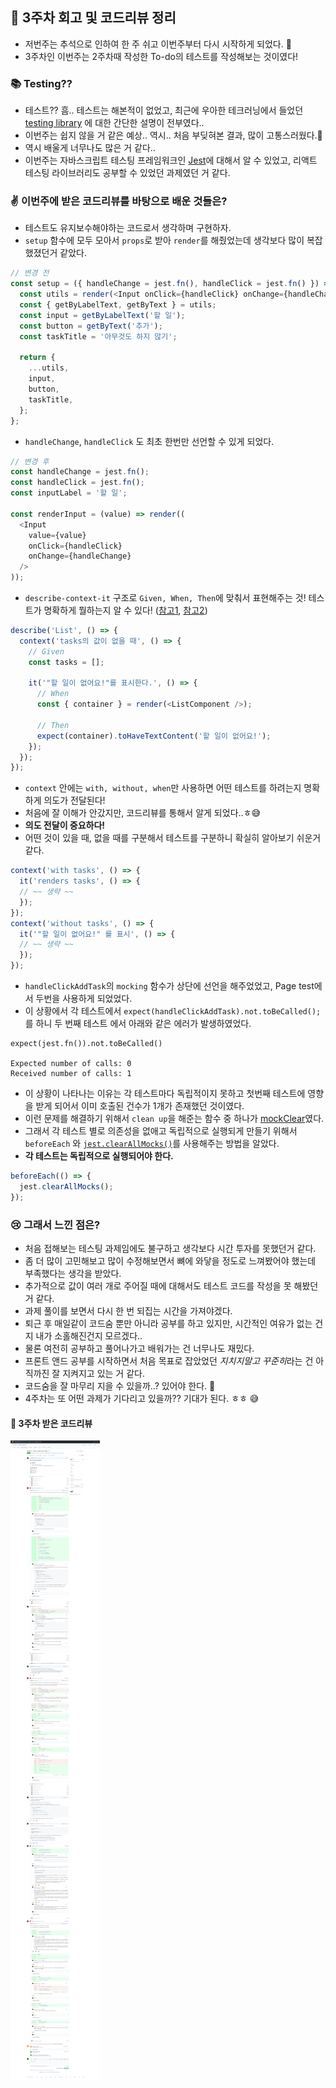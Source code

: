 ## 🚀 3주차 회고 및 코드리뷰 정리
- 저번주는 추석으로 인하여 한 주 쉬고 이번주부터 다시 시작하게 되었다. 😤
- 3주차인 이번주는 2주차때 작성한 To-do의 테스트를 작성해보는 것이였다!
  
### 📚 Testing??
- 테스트?? 흠.. 테스트는 해본적이 없었고, 최근에 우아한 테크러닝에서 들었던 [testing library](https://testing-library.com/) 에 대한 간단한 설명이 전부였다..
- 이번주는 쉽지 않을 거 같은 예상.. 역시.. 처음 부딪혀본 결과, 많이 고통스러웠다.🤔
- 역시 배울게 너무나도 많은 거 같다..
- 이번주는 자바스크립트 테스팅 프레임워크인 [Jest](https://jestjs.io/)에 대해서 알 수 있었고, 리액트 테스팅 라이브러리도 공부할 수 있었던 과제였던 거 같다.

### ✌ 이번주에 받은 코드리뷰를 바탕으로 배운 것들은?
- 테스트도 유지보수해야하는 코드로서 생각하며 구현하자.
- `setup` 함수에 모두 모아서 `props`로 받아 `render`를 해줬었는데 생각보다 많이 복잡했졌던거 같았다.

```javascript
// 변경 전
const setup = ({ handleChange = jest.fn(), handleClick = jest.fn() }) => {
  const utils = render(<Input onClick={handleClick} onChange={handleChange} />);
  const { getByLabelText, getByText } = utils;
  const input = getByLabelText('할 일');
  const button = getByText('추가');
  const taskTitle = '아무것도 하지 않기';

  return {
    ...utils,
    input,
    button,
    taskTitle,
  };
};
```
- `handleChange`, `handleClick` 도 최초 한번만 선언할 수 있게 되었다.

```javascript
// 변경 후
const handleChange = jest.fn();
const handleClick = jest.fn();
const inputLabel = '할 일';

const renderInput = (value) => render((
  <Input
    value={value}
    onClick={handleClick}
    onChange={handleChange}
  />
));
```

- `describe-context-it` 구조로 `Given, When, Then`에 맞춰서 표현해주는 것! 테스트가 명확하게 뭘하는지 알 수 있다! ([참고1](https://ko.javascript.info/testing-mocha), [참고2](https://www.betterspecs.org/#contexts))

```javascript
describe('List', () => {
  context('tasks의 값이 없을 때', () => {
    // Given
    const tasks = [];

    it('"할 일이 없어요!"를 표시한다.', () => {
      // When
      const { container } = render(<ListComponent />);

      // Then
      expect(container).toHaveTextContent('할 일이 없어요!');
    });
  });
});
```

- `context` 안에는 `with, without, when`만 사용하면 어떤 테스트를 하려는지 명확하게 의도가 전달된다!
- 처음에 잘 이해가 안갔지만, 코드리뷰를 통해서 알게 되었다..ㅎ😅
- **의도 전달이 중요하다!**
- 어떤 것이 있을 때, 없을 때를 구분해서 테스트를 구분하니 확실히 알아보기 쉬운거 같다.

```javascript
context('with tasks', () => {
  it('renders tasks', () => {
  // ~~ 생략 ~~
  });
});
context('without tasks', () => {
  it('"할 일이 없어요!" 를 표시', () => {
  // ~~ 생략 ~~ 
  });
});
```

- `handleClickAddTask`의 `mocking` 함수가 상단에 선언을 해주었었고, Page test에서 두번을 사용하게 되었었다.
- 이 상황에서 각 테스트에서 `expect(handleClickAddTask).not.toBeCalled();`를 하니 두 번째 테스트 에서 아래와 같은 에러가 발생하였었다.

```
expect(jest.fn()).not.toBeCalled()

Expected number of calls: 0
Received number of calls: 1
```
- 이 상황이 나타나는 이유는 각 테스트마다 독립적이지 못하고 첫번째 테스트에 영향을 받게 되어서 이미 호출된 건수가 1개가 존재했던 것이였다.
- 이런 문제를 해결하기 위해서 `clean up`을 해준는 함수 중 하나가 [mockClear](https://jestjs.io/docs/en/mock-function-api#mockfnmockclear)였다.
- 그래서 각 테스트 별로 의존성을 없애고 독립적으로 실행되게 만들기 위해서 `beforeEach` 와 [`jest.clearAllMocks()`](https://jestjs.io/docs/en/jest-object#jestclearallmocks)를 사용해주는 방법을 알았다.
- **각 테스트는 독립적으로 실행되어야 한다.**

```javascript
beforeEach(() => {
  jest.clearAllMocks();
});
```

### 😢 그래서 느낀 점은?
- 처음 접해보는 테스팅 과제임에도 불구하고 생각보다 시간 투자를 못했던거 같다.
- 좀 더 많이 고민해보고 많이 수정해보면서 뼈에 와닿을 정도로 느껴봤어야 했는데 부족했다는 생각을 받았다.
- 추가적으로 값이 여러 개로 주어질 때에 대해서도 테스트 코드를 작성을 못 해봤던거 같다.
- 과제 풀이를 보면서 다시 한 번 되집는 시간을 가져야겠다.
- 퇴근 후 매일같이 코드숨 뿐만 아니라 공부를 하고 있지만, 시간적인 여유가 없는 건지 내가 소홀해진건지 모르겠다..
- 물론 여전히 공부하고 풀어나가고 배워가는 건 너무나도 재밌다.
- 프론트 앤드 공부를 시작하면서 처음 목표로 잡았었던 *지치지말고 꾸준히*라는 건 아직까진 잘 지켜지고 있는 거 같다.
- 코드숨을 잘 마무리 지을 수 있을까..? 있어야 한다. 😤
- 4주차는 또 어떤 과제가 기다리고 있을까?? 기대가 된다. ㅎㅎ 😅


#### 📌 3주차 받은 코드리뷰

![3주차](../img/3주차.png)